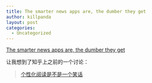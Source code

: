 ```yaml
---
title: The smarter news apps are, the dumber they get
author: killpanda
layout: post
categories:
  - Uncategorized
---
```

[The smarter news apps are, the dumber they get][1]

让我想到了知乎上之前的一个讨论：

>[个性化阅读是不是一个笑话](http://www.zhihu.com/question/20582432)

 [1]: http://www.theverge.com/2014/3/6/5475778/the-smarter-news-apps-are-the-dumber-they-get
